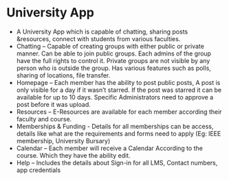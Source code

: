 # University App

-	A University App which is capable of chatting, sharing posts &resources, connect with students from various faculties.
-	Chatting – Capable of creating groups with either public or private manner. Can be able to join public groups. Each admins of the group have the full rights to control it. Private groups are not visible by any person who is outside the group. Has various features such as polls, sharing of locations, file transfer.
-	Homepage – Each member has the ability to post public posts, A post is only visible for a day if it wasn’t starred. If the post was starred it can be available for up to 10 days. Specific Administrators need to approve a post before it was upload. 
-	Resources – E-Resources are available for each member according their faculty and course. 
-	Memberships & Funding - Details for all memberships can be access, details like what are the requirements and forms need to apply (Eg: IEEE membership, University Bursary)
-	Calendar – Each member will receive a Calendar According to the course. Which they have the ability edit.
-	Help – Includes the details about Sign-in for all LMS, Contact numbers, app credentials

